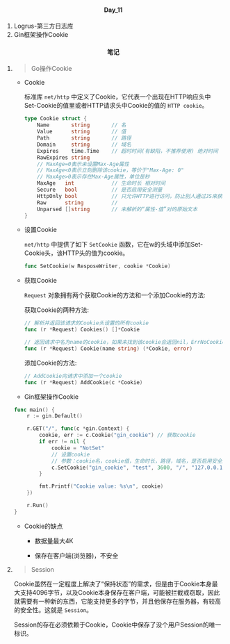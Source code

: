 #### <center>Day_11</center>

1. Logrus-第三方日志库
2. Gin框架操作Cookie

#### <center>笔记</center>

1. > Go操作Cookie

    - Cookie

        标准库 `net/http` 中定义了Cookie，它代表一个出现在HTTP响应头中Set-Cookie的值里或者HTTP请求头中Cookie的值的 `HTTP cookie`。

        ```go
        type Cookie struct {
            Name       string       // 名
            Value      string       // 值
            Path       string       // 路径
            Domain     string       // 域名
            Expires    time.Time    // 超时时间(有缺陷，不推荐使用) 绝对时间
            RawExpires string
            // MaxAge=0表示未设置Max-Age属性
            // MaxAge<0表示立刻删除该cookie，等价于"Max-Age: 0"
            // MaxAge>0表示存在Max-Age属性，单位是秒
            MaxAge   int            // 生命时长 相对时间
            Secure   bool           // 是否启用安全测量
            HttpOnly bool           // 只允许HTTP进行访问，防止别人通过JS来获取Cookie
            Raw      string         // 
            Unparsed []string       // 未解析的“属性-值”对的原始文本
        }
        ```

    - 设置Cookie

        `net/http` 中提供了如下 `SetCookie` 函数，它在w的头域中添加Set-Cookie头，该HTTP头的值为cookie。

        ```go
        func SetCookie(w ResposeWriter, cookie *Cookie)
        ```

    - 获取Cookie

        `Request` 对象拥有两个获取Cookie的方法和一个添加Cookie的方法:

        获取Cookie的两种方法:

        ```go
        // 解析并返回该请求的Cookie头设置的所有cookie
        func (r *Request) Cookies() []*Cookie

        // 返回请求中名为name的cookie，如果未找到该cookie会返回nil，ErrNoCookie
        func (r *Request) Cookie(name string) (*Cookie, error)
        ```

        添加Cookie的方法:

        ```go
        // AddCookie向请求中添加一个cookie
        func (r *Request) AddCookie(c *Cookie)
        ```

    - Gin框架操作Cookie

    ```go
    func main() {
        r := gin.Default()

        r.GET("/", func(c *gin.Context) {
            cookie, err := c.Cookie("gin_cookie") // 获取cookie
            if err != nil {
                cookie = "NotSet"
                // 设置cookie
                // 参数：cookie名，cookie值，生命时长，路径，域名，是否启用安全策略，防止别人通过JS来获取cookie
                c.SetCookie("gin_cookie", "test", 3600, "/", "127.0.0.1", false, true)
            }

            fmt.Printf("Cookie value: %s\n", cookie)
        })

        r.Run()
    }
    ```

    - Cookie的缺点

        - 数据量最大4K

        - 保存在客户端(浏览器)，不安全

2. > Session

    Cookie虽然在一定程度上解决了“保持状态”的需求，但是由于Cookie本身最大支持4096字节，以及Cookie本身保存在客户端，可能被拦截或窃取，因此就需要有一种新的东西，它能支持更多的字节，并且他保存在服务器，有较高的安全性。这就是 `Session`。

    Session的存在必须依赖于Cookie，Cookie中保存了没个用户Session的唯一标识。